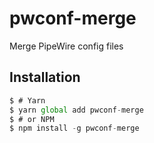 # pwconf-merge

Merge PipeWire config files

## Installation

```js
$ # Yarn
$ yarn global add pwconf-merge
$ # or NPM
$ npm install -g pwconf-merge
```

